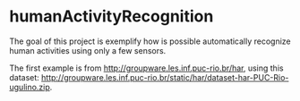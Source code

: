 humanActivityRecognition
========================

The goal of this project is exemplify how is possible automatically recognize human activities using only a few sensors.

The first example is from http://groupware.les.inf.puc-rio.br/har, using this dataset: http://groupware.les.inf.puc-rio.br/static/har/dataset-har-PUC-Rio-ugulino.zip.


